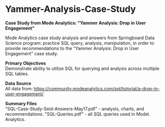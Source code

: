 # Yammer-Analysis-Case-Study
**Case Study from Mode Analytics: "Yammer Analysis: Drop in User Engagement"**

Mode Analytics case study analysis and answers from Springboard Data Science program: practice SQL query, analysis, manipulation, in order to provide recommendations to the "Yammer Analysis: Drop in User Engagement" case study.

**Primary Objectives**  
Demonstrate ability to utilize SQL for querying and analysis across multiple SQL tables.  

**Data Source**  
All data from: https://community.modeanalytics.com/sql/tutorial/a-drop-in-user-engagement/  

**Summary Files**  
"SQL-Case-Study-Seid-Answers-May17.pdf" - analysis, charts, and recommendations. "SQL-Queries.pdf" - all SQL queries used in Mode\ Analytics.

